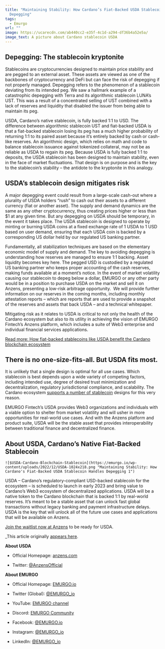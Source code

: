 ```yaml
---
title: "Maintaining Stability: How Cardano’s Fiat-Backed USDA Stablecoin Handles
  Depegging"
tags:
  - Emurgo
url: ""
image: https://ucarecdn.com/ab440cc2-e35f-4c1d-a294-df36b4a52e5a/
image_text: A picture about Cardano stablecoin USDA
---
```


## **Depegging: The stablecoin kryptonite**

Stablecoins are cryptocurrencies designed to maintain price stability and are pegged to an external asset. These assets are viewed as one of the backbones of cryptocurrency and DeFi but can face the risk of depegging if not properly managed. Depegging refers to the phenomenon of a stablecoin deviating from its intended peg. We saw a hallmark example of a catastrophic depegging with Terra and its algorithmic stablecoin LUNA’s UST. This was a result of a concentrated selling of UST combined with a lack of reserves and liquidity that disabled the issuer from being able to maintain its peg. 

USDA, Cardano’s native stablecoin, is fully backed 1:1 to USD. The difference between algorithmic stablecoin UST and fiat-backed USDA is that a fiat-backed stablecoin losing its peg has a much higher probability of returning 1:1 to its paired asset because it’s entirely backed by cash or cash-like reserves. An algorithmic design, which relies on math and code to balance stablecoin issuance against tokenized collateral, may not be as reliable as USDA to regain its peg. Because USDA is fully backed 1:1 to deposits, the USDA stablecoin has been designed to maintain stability, even in the face of market fluctuations. That design is on purpose and is the key to the stablecoin’s stability – the antidote to the kryptonite in this analogy. 

## **USDA’s stablecoin design mitigates risk**

A major depegging event could result from a large-scale cash-out where a plurality of USDA holders “rush” to cash out their assets to a different currency (fiat or another asset). The supply and demand dynamics are the same as any other cryptocurrency, thus creating prices higher or less than $1 at any given time. But any depegging on USDA should be temporary, in the event it takes place. The USDA stablecoin is designed to operate by minting or burning USDA coins at a fixed exchange rate of 1 USDA to 1 USD based on user demand, ensuring that each USDA coin is backed by a corresponding US dollar held by our regulated US banking partner.

Fundamentally, all stabilization techniques are based on the elementary economic model of supply and demand. The key to avoiding depegging is understanding how reserves are managed to ensure 1:1 backing. Asset liquidity becomes key here. The pegged USD is custodied by a regulated US banking partner who keeps proper accounting of the cash reserves, making funds available at a moment’s notice. In the event of market volatility causing our stablecoin to depeg below a dollar, EMURGO or any other party would be in a position to purchase USDA on the market and sell it on Anzens, presenting a low-risk arbitrage opportunity.  We will provide further information on our reserves in the coming months, including monthly attestation reports – which are reports that are used to provide a snapshot of the reserves and assets that back USDA – and a technical whitepaper. 

Mitigating risk as it relates to USDA is critical to not only the health of the Cardano ecosystem but also to its utility in achieving the vision of EMURGO Fintech’s Anzens platform, which includes a suite of Web3 enterprise and individual financial services applications. 

[Read more: How fiat-backed stablecoins like USDA benefit the Cardano blockchain ecosystem](https://emurgo.io/how-fiat-backed-and-algorithmic-stablecoins-like-usda-and-djed-benefit-cardano/)

## **There is no one-size-fits-all. But USDA fits most.**

It is unlikely that a single design is optimal for all use cases. Which stablecoin is best depends upon a wide variety of competing factors, including intended use, degree of desired trust minimization and decentralization, regulatory jurisdictional compliance, and scalability. The Cardano ecosystem [supports a number of stablecoin](https://emurgo.io/how-fiat-backed-and-algorithmic-stablecoins-like-usda-and-djed-benefit-cardano/) designs for this very reason.

EMURGO Fintech’s USDA provides Web3 organizations and individuals with a viable option to shelter from market volatility and will usher in more opportunities for real-world use cases. And with the Anzens platform and product suite, USDA will be the stable asset that provides interoperability between traditional finance and decentralized finance.

## **About USDA, Cardano’s Native Fiat-Backed Stablecoin**

`![$USDA-Cardano-Blockchain-Stablecoin](https://emurgo.io/wp-content/uploads/2022/12/USDA-1024x218.png "Maintaining Stability: How Cardano's Fiat-Backed USDA Stablecoin Handles Depegging 1")`

USDA – Cardano’s regulatory-compliant USD-backed stablecoin for the ecosystem – is scheduled to launch in early 2023 and bring value to Cardano’s Web3 ecosystem of decentralized applications. USDA will be a native token to the Cardano blockchain that is backed 1:1 by real-world reserves. It’s meant to be a stable asset that can unlock fast global transactions without legacy banking and payment infrastructure delays. USDA is the key that will unlock all of the future use cases and applications that will be available on Anzens.

[Join the waitlist now at Anzens](https://www.anzens.com) to be ready for USDA.

_This article originally [appears here](https://emurgo.io/how-cardano-usda-stablecoin-handles-depegging/).

**About USDA**

*   Official Homepage: [anzens.com](//anzens.com)
    
*   Twitter: [@AnzensOfficial](http://twitter.com/anzensofficial)
    

**About EMURGO**

*   Official Homepage: [EMURGO.io](//EMURGO.io)
    
*   Twitter (Global): [@EMURGO\_io](https://twitter.com/emurgo_io)
    
*   YouTube: [EMURGO channel](https://www.youtube.com/channel/UCgFQ0hHuPO1QDcyP6t9KZTQ)
    
*   Discord: [EMURGO Community](https://discord.com/invite/AWEp2SG437)
    
*   Facebook: [@](https://www.facebook.com/emurgo.io/)[EMURGO.io](//EMURGO.io)
    
*   Instagram: [@EMURGO\_io](https://www.instagram.com/emurgo_io/)
    
*   LinkedIn: [@EMURGO\_io](https://www.linkedin.com/company/emurgo_io/)
